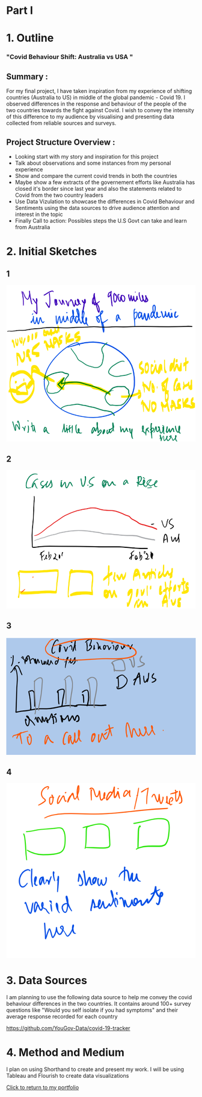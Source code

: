 # Part I 


# 1. Outline

### "Covid Behaviour Shift: Australia vs USA "

## Summary :
For my final project, I have taken inspiration from my experience of shifting countries (Australia to US) in middle of the global pandemic - Covid 19. I observed differences in 
the response and behaviour of the people of the two countries towards the fight against Covid. I wish to convey the intensity of this difference to my audience by visualising and presenting data collected from reliable sources and surveys.

## Project Structure Overview :
- Looking start with my story and inspiration for this project
- Talk about observations and some instances from my personal experience 
- Show and compare the current covid trends in both the countries
- Maybe show a few extracts of the governement efforts like Australia has closed it's border since last year and also the statements related to Covid from the two country leaders
- Use Data Vizulation to showcase the differences in Covid Behaviour and Sentiments using the data sources to drive audience attention and interest in the topic
- Finally Call to action: Possibles steps the U.S Govt can take and learn from Australia


# 2. Initial Sketches

## 1

![First](Project11.png)

## 2

![Second](Project12.png)

## 3

![Third](Project13.png)

## 4

![aFourth](Project14.png)

# 3. Data Sources
I am planning to use the following data source to help me convey the covid behaviour differences in the two countries. It contains around 100+ survey questions like "Would you self isolate if you had symptoms" and their average response recorded for each country

https://github.com/YouGov-Data/covid-19-tracker
  
  
# 4. Method and Medium

I plan on using Shorthand to create and present my work. I will be using Tableau and Flourish to create data visualizations
  
 [Click to return to my portfolio](/README.md)
